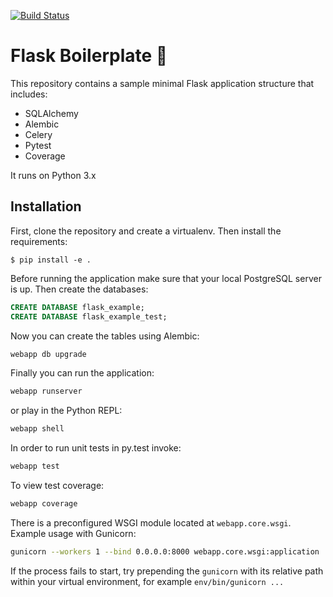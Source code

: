[![Build Status](https://travis-ci.org/minelminel/flask-boilerplate.svg?branch=master)](https://travis-ci.org/minelminel/flask-boilerplate)

# Flask Boilerplate :test_tube:

This repository contains a sample minimal Flask application structure that includes:

* SQLAlchemy
* Alembic
* Celery
* Pytest
* Coverage

It runs on Python 3.x

## Installation

First, clone the repository and create a virtualenv. Then install the requirements:

`$ pip install -e .`

Before running the application make sure that your local PostgreSQL server is up. Then create the databases:

```sql
CREATE DATABASE flask_example;
CREATE DATABASE flask_example_test;
```

Now you can create the tables using Alembic:
```bash
webapp db upgrade
```

Finally you can run the application:
```bash
webapp runserver
```

or play in the Python REPL:
```bash
webapp shell
```

In order to run unit tests in py.test invoke:
```bash
webapp test
```

To view test coverage:
```bash
webapp coverage
```

There is a preconfigured WSGI module located at `webapp.core.wsgi`. Example usage with Gunicorn:
```bash
gunicorn --workers 1 --bind 0.0.0.0:8000 webapp.core.wsgi:application
```

If the process fails to start, try prepending the `gunicorn` with its relative path within your virtual environment, for example `env/bin/gunicorn ...`
